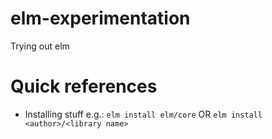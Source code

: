 # elm-experimentation
Trying out elm

# Quick references

- Installing stuff e.g.: `elm install elm/core` OR `elm install <author>/<library name>`